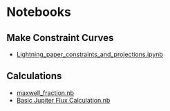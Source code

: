 # Notebooks

## Make Constraint Curves
- [Lightning_paper_constraints_and_projections.ipynb](Lightning_paper_constraints_and_projections.ipynb)

## Calculations
- [maxwell_fraction.nb](maxwell_fraction.nb)
- [Basic Jupiter Flux Calculation.nb](Basic%20Jupiter%20Flux%20Calculation.nb)
